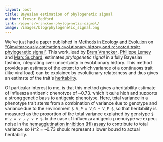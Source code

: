 ```yaml
---
layout: post
title: Bayesian estimation of phylogenetic signal
author: Trevor Bedford
link: /papers/vrancken-phylogenetic-signal/
image: /images/blog/phylogenetic_signal.png
---
```


We've just had a paper published in [Methods in Ecology and Evolution](http://onlinelibrary.wiley.com/doi/10.1111/2041-210X.12293/abstract) on ["Simultaneously estimating evolutionary history and repeated traits phylogenetic signal"](/papers/vrancken-phylogenetic-signal/).  This work, lead by [Bram Vrancken](https://rega.kuleuven.be/cev/ecv/lab-members/BramVrancken.html), [Philippe Lemey](https://rega.kuleuven.be/cev/ecv/lab-members/PhilippeLemey.html) and [Marc Suchard](http://faculty.biomath.ucla.edu/msuchard/), estimates *phylogenetic signal* in a fully Bayesian fashion, integrating over uncertainty in evolutionary history.  This method provides an estimate of the extent to which variance of a continuous trait (like viral load) can be explained by evolutionary relatedness and thus gives an estimate of the trait's [heritability](http://en.wikipedia.org/wiki/Heritability).

Of particular interest to me, is that this method gives a heritability estimate of [influenza antigenic phenotype](/blog/influenza-antigenic-dynamics/) of ~0.73, which it quite high and supports a strong genetic basis to antigenic phenotype.  Here, total variance in a phenotype trait stems from a combination of variance due to genotype and variance due to the environment `$ V_P = V_G + V_E $`, so that heritability is measured as the proportion of the total variance explained by genotype `$ H^2 = V_G / V_P $`.  In the case of influenza antigenic phenotype we expect noise in the [hemagglutination inhibition (HI) assay](http://en.wikipedia.org/wiki/Hemagglutination_assay) to contribute to total variance, so *H*^2 = ~0.73 should represent a lower bound to actual heritability.